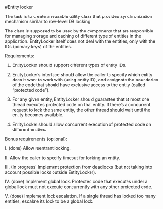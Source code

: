#Entity locker

The task is to create a reusable utility class that provides synchronization mechanism similar to row-level DB locking.

The class is supposed to be used by the components that are responsible for managing storage and caching of different type of entities in the application. EntityLocker itself does not deal with the entities, only with the IDs (primary keys) of the entities.

Requirements:

1. EntityLocker should support different types of entity IDs.

2. EntityLocker’s interface should allow the caller to specify which entity does it want to work with (using entity ID), and designate the boundaries of the code that should have exclusive access to the entity (called “protected code”).

3. For any given entity, EntityLocker should guarantee that at most one thread executes protected code on that entity. If there’s a concurrent request to lock the same entity, the other thread should wait until the entity becomes available.

4. EntityLocker should allow concurrent execution of protected code on different entities.

Bonus requirements (optional):

I. (done) Allow reentrant locking.

II. Allow the caller to specify timeout for locking an entity.

III. (In progress) Implement protection from deadlocks (but not taking into account possible locks outside EntityLocker).

IV. (done) Implement global lock. Protected code that executes under a global lock must not execute concurrently with any other protected code.

V. (done) Implement lock escalation. If a single thread has locked too many entities, escalate its lock to be a global lock.